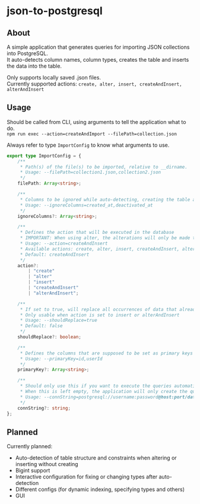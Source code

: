 # json-to-postgresql

## About
A simple application that generates queries for importing JSON collections into PostgreSQL.<br />
It auto-detects column names, column types, creates the table and inserts the data into the table.

Only supports locally saved .json files.<br />
Currently supported actions: `create, alter, insert, createAndInsert, alterAndInsert`

## Usage
Should be called from CLI, using arguments to tell the application what to do.<br />
`npm run exec --action=createAndImport --filePath=collection.json`

Always refer to type `ImportConfig` to know what arguments to use.<br />
```Typescript
export type ImportConfig = {
	/**
	 * Path(s) of the file(s) to be imported, relative to __dirname.
	 * Usage: --filePath=collection1.json,collection2.json
	 */
	filePath: Array<string>;

	/**
	 * Columns to be ignored while auto-detecting, creating the table and inserting the values.
	 * Usage: --ignoreColumns=created_at,deactivated_at
	 */
	ignoreColumns?: Array<string>;

	/**
	 * Defines the action that will be executed in the database
	 * IMPORTANT: When using alter, the alterations will only be made to the auto-detected columns
	 * Usage: --action=createAndInsert
	 * Available actions: create, alter, insert, createAndInsert, alterAndInsert
	 * Default: createAndInsert
	 */
	action?:
		| "create"
		| "alter"
		| "insert"
		| "createAndInsert"
		| "alterAndInsert";

	/**
	 * If set to true, will replace all occurrences of data that already exist in the table.
	 * Only usable when action is set to insert or alterAndInsert
	 * Usage: --shouldReplace=true
	 * Default: false
	 */
	shouldReplace?: boolean;

	/**
	 * Defines the columns that are supposed to be set as primary keys in the table.
	 * Usage: --primaryKey=id,userId
	 */
	primaryKey?: Array<string>;

	/**
	 * Should only use this if you want to execute the queries automatically into the database you wish.
	 * When this is left empty, the application will only create the queries and store them inside queries -> (create/alter/insert) -> (collection_name).sql
	 * Usage: --connString=postgresql://username:password@host:port/database
	 */
	connString?: string;
};
```

## Planned
Currently planned:
- Auto-detection of table structure and constraints when altering or inserting without creating
- Bigint support
- Interactive configuration for fixing or changing types after auto-detection
- Different configs (for dynamic indexing, specifying types and others)
- GUI
